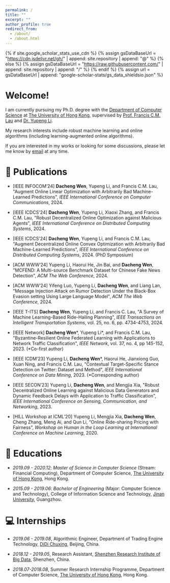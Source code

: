 ```yaml
---
permalink: /
title: ""
excerpt: ""
author_profile: true
redirect_from:
  - /about/
  - /about.html
---
```


{% if site.google_scholar_stats_use_cdn %}
{% assign gsDataBaseUrl = "https://cdn.jsdelivr.net/gh/" | append: site.repository | append: "@" %}
{% else %}
{% assign gsDataBaseUrl = "https://raw.githubusercontent.com/" | append: site.repository | append: "/" %}
{% endif %}
{% assign url = gsDataBaseUrl | append: "google-scholar-stats/gs_data_shieldsio.json" %}

<span class='anchor' id='about-me'></span>

# Welcome!

<!-- I received the M.S. degree and Bachelor degree in computer science from The University of Hong Kong and [Jinan University](https://english.jnu.edu.cn/), respectively. -->
I am currently pursuing my Ph.D. degree with the [Department of Computer Science](https://www.cs.hku.hk/) at [The University of Hong Kong](https://www.hku.hk/), supervised by [Prof. Francis C.M. Lau](https://www.cs.hku.hk/people/academic-staff/fcmlau) and [Dr. Yupeng Li](https://imd.hkbu.edu.hk/faculty-member/Dr-Yupeng-LI.html).

My research interests include robust machine learning and online algorithms (including learning-augmented online algorithms).

If you are interested in my works or looking for some discussions, please let me know by [email](wdacheng@connect.hku.hk) at any time.

# 📝 Publications

- [IEEE INFOCOM’24] **Dacheng Wen**, Yupeng Li, and Francis C.M. Lau, "Augment Online Linear Optimization with Arbitrarily Bad Machine-Learned Predictions", <em>IEEE International Conference on Computer Communications</em>, 2024.

- [IEEE ICDCS'24] **Dacheng Wen**, Yupeng Li, Xiaoxi Zhang, and Francis C.M. Lau, "Robust Decentralized Online Optimization against Malicious Agents", <em>IEEE International Conference on Distributed Computing Systems</em>, 2024.

- [IEEE ICDCS'24] **Dacheng Wen**, Yupeng Li, and Francis C.M. Lau, "Augment Decentralized Online Convex Optimization with Arbitrarily Bad Machine-Learned Predictions", <em>IEEE International Conference on Distributed Computing Systems</em>, 2024. (PhD Symposium)

- [ACM WWW’24] Yupeng Li, Haorui He, Jin Bai, and **Dacheng Wen**, "MCFEND: A Multi-source Benchmark Dataset for Chinese Fake News Detection", <em>ACM The Web Conference</em>, 2024.

- [ACM WWW’24] Yifeng Luo, Yupeng Li, **Dacheng Wen**, and Liang Lan, "Message Injection Attack on Rumor Detection Under the Black-Box Evasion setting Using Large Language Model", <em>ACM The Web Conference</em>, 2024.

- [IEEE T-ITS] **Dacheng Wen**, Yupeng Li, and Francis C. Lau, "A Survey of Machine Learning-Based Ride-Hailing Planning", <em>IEEE Transactions on Intelligent Transportation Systems</em>, vol. 25, no. 6, pp. 4734-4753, 2024.

- [IEEE Network] **Dacheng Wen***, Yupeng Li*, and Francis C.M. Lau, "Byzantine-Resilient Online Federated Learning with Applications to Network Traffic Classification", <em>IEEE Network</em>, vol. 37, no. 4, pp 145-152, 2023. (*Co-first author)

- [IEEE ICDM’23] Yupeng Li, **Dacheng Wen***, Haorui He, Jianxiong Guo, Xuan Ning, and Francis C.M. Lau, "Contextual Target-Specific Stance Detection on Twitter: Dataset and Method", <em>IEEE International Conference on Data Mining</em>, 2023. (*Corresponding author)

- [IEEE SECON’23] Yupeng Li, **Dacheng Wen**, and Mengjia Xia, "Robust Decentralized Online Learning against Malicious Data Generators and Dynamic Feedback Delays with Application to Traffic Classification", <em>IEEE International Conference on Sensing, Communication, and Networking</em>, 2023.

- [HILL Workshop at ICML’20] Yupeng Li, Mengjia Xia, **Dacheng Wen**, Cheng Zhang, Meng Ai, and Qun Li, “Online Ride-sharing Pricing with Fairness”, <em>Workshop on Human in the Loop Learning at International Conference on Machine Learning</em>, 2020.

# 📖 Educations
- *2019.09 - 2020.12*: <em>Master of Science in Computer Science</em> (Stream: Financial Computing), Department of Computer Science, [The University of Hong Kong](https://www.hku.hk/), Hong Kong.

- *2015.09 - 2019.06*: <em>Bachelor of Engineering</em> (Major: Computer Science and Technology), College of Information Science and Technology, [Jinan University](https://www.jnu.edu.cn/), Guangzhou.

# 💻 Internships
- *2019.06 - 2019.08*, Algorithmic Engineer, Department of Trading Engine Technology, [DiDi Chuxing](https://www.didiglobal.com/), Beijing, China.

- *2018.12 - 2019.05*, Research Assistant, [Shenzhen Research Institute of Big Data](http://sribd.cn/), Shenzhen, China.

- *2018.07-2018.08*, Summer Research Internship Programme, Department of Computer Science, [The University of Hong Kong](https://www.hku.hk/), Hong Kong.